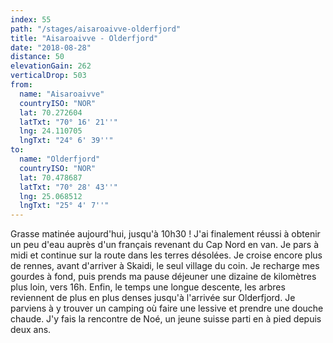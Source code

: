 ```yaml
---
index: 55
path: "/stages/aisaroaivve-olderfjord"
title: "Aisaroaivve - Olderfjord"
date: "2018-08-28"
distance: 50
elevationGain: 262
verticalDrop: 503
from:
  name: "Aisaroaivve"
  countryISO: "NOR"
  lat: 70.272604
  latTxt: "70° 16' 21''"
  lng: 24.110705
  lngTxt: "24° 6' 39''"
to:
  name: "Olderfjord"
  countryISO: "NOR"
  lat: 70.478687
  latTxt: "70° 28' 43''"
  lng: 25.068512
  lngTxt: "25° 4' 7''"
---
```


Grasse matinée aujourd'hui, jusqu'à 10h30 ! J'ai finalement réussi à obtenir un peu d'eau auprès d'un français revenant du Cap Nord en van. Je pars à midi et continue sur la route dans les terres désolées. Je croise encore plus de rennes, avant d'arriver à Skaidi, le seul village du coin. Je recharge mes gourdes à fond, puis prends ma pause déjeuner une dizaine de kilomètres plus loin, vers 16h. Enfin, le temps une longue descente, les arbres reviennent de plus en plus denses jusqu'à l'arrivée sur Olderfjord. Je parviens à y trouver un camping où faire une lessive et prendre une douche chaude. J'y fais la rencontre de Noé, un jeune suisse parti en à pied depuis deux ans.
